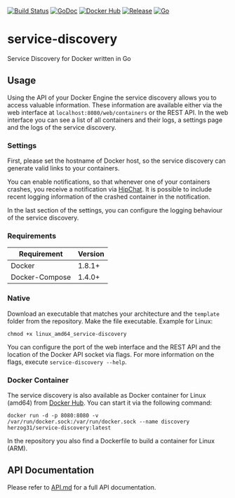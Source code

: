 [![Build Status](https://travis-ci.org/herzog31/service-discovery.svg?branch=master)](https://travis-ci.org/herzog31/service-discovery)
[![GoDoc](https://godoc.org/github.com/herzog31/service-discovery?status.svg)](https://godoc.org/github.com/herzog31/service-discovery)
[![Docker Hub](https://img.shields.io/docker/pulls/herzog31/service-discovery.svg)](https://hub.docker.com/r/herzog31/service-discovery)
[![Release](https://img.shields.io/github/release/herzog31/service-discovery.svg)](https://github.com/herzog31/service-discovery/releases)
[![Go](https://img.shields.io/badge/Go-1.5.1-blue.svg)](https://golang.org/)

# service-discovery
Service Discovery for Docker written in Go

## Usage
Using the API of your Docker Engine the service discovery allows you to access valuable information.
These information are available either via the web interface at `localhost:8080/web/containers` or the REST API.
In the web interface you can see a list of all containers and their logs, a settings page and the logs of the service discovery.

### Settings
First, please set the hostname of Docker host, so the service discovery can generate valid links to your containers.

You can enable notifications, so that whenever one of your containers crashes, you receive a notification via [HipChat](https://www.hipchat.com/).
It is possible to include recent logging information of the crashed container in the notification.

In the last section of the settings, you can configure the logging behaviour of the service discovery.

### Requirements
Requirement     | Version
--------------- | -------------
Docker          | 1.8.1+
Docker-Compose  | 1.4.0+

### Native
Download an executable that matches your architecture and the `template` folder from the repository.
Make the file executable. Example for Linux:
```
chmod +x linux_amd64_service-discovery
```

You can configure the port of the web interface and the REST API and the location of the Docker API socket via flags.
For more information on the flags, execute `service-discovery --help`.

### Docker Container
The service discovery is also available as Docker container for Linux (amd64) from [Docker Hub](https://hub.docker.com/r/herzog31/service-discovery/).
You can start it via the following command:
```
docker run -d -p 8080:8080 -v /var/run/docker.sock:/var/run/docker.sock --name discovery herzog31/service-discovery:latest
```

In the repository you also find a Dockerfile to build a container for Linux (ARM).

## API Documentation
Please refer to [API.md](API.md) for a full API documentation.